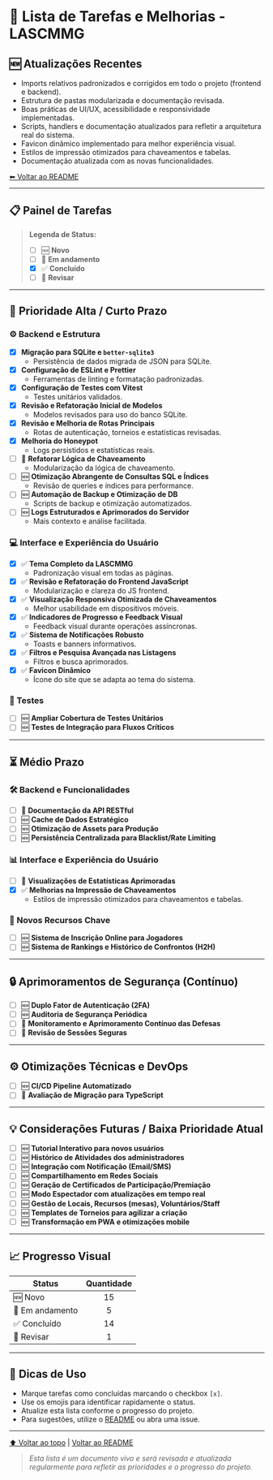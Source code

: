 # 📝 Lista de Tarefas e Melhorias - LASCMMG

## 🆕 Atualizações Recentes

- Imports relativos padronizados e corrigidos em todo o projeto (frontend e backend).
- Estrutura de pastas modularizada e documentação revisada.
- Boas práticas de UI/UX, acessibilidade e responsividade implementadas.
- Scripts, handlers e documentação atualizados para refletir a arquitetura real do sistema.
- Favicon dinâmico implementado para melhor experiência visual.
- Estilos de impressão otimizados para chaveamentos e tabelas.
- Documentação atualizada com as novas funcionalidades.

[⬅ Voltar ao README](README.md)

---

## 📋 Painel de Tarefas

> **Legenda de Status:**
>
> - [ ] 🆕 **Novo**
> - [ ] 🚧 **Em andamento**
> - [x] ✅ **Concluído**
> - [ ] 🔄 **Revisar**

---

## 📅 Prioridade Alta / Curto Prazo

### ⚙️ Backend e Estrutura

- [x] **Migração para SQLite e `better-sqlite3`**
  - Persistência de dados migrada de JSON para SQLite.
- [x] **Configuração de ESLint e Prettier**
  - Ferramentas de linting e formatação padronizadas.
- [x] **Configuração de Testes com Vitest**
  - Testes unitários validados.
- [x] **Revisão e Refatoração Inicial de Modelos**
  - Modelos revisados para uso do banco SQLite.
- [x] **Revisão e Melhoria de Rotas Principais**
  - Rotas de autenticação, torneios e estatísticas revisadas.
- [x] **Melhoria do Honeypot**
  - Logs persistidos e estatísticas reais.
- [ ] 🚧 **Refatorar Lógica de Chaveamento**
  - Modularização da lógica de chaveamento.
- [ ] 🆕 **Otimização Abrangente de Consultas SQL e Índices**
  - Revisão de queries e índices para performance.
- [ ] 🆕 **Automação de Backup e Otimização de DB**
  - Scripts de backup e otimização automatizados.
- [ ] 🆕 **Logs Estruturados e Aprimorados do Servidor**
  - Mais contexto e análise facilitada.

### 💻 Interface e Experiência do Usuário

- [x] ✅ **Tema Completo da LASCMMG**
  - Padronização visual em todas as páginas.
- [x] ✅ **Revisão e Refatoração do Frontend JavaScript**
  - Modularização e clareza do JS frontend.
- [x] ✅ **Visualização Responsiva Otimizada de Chaveamentos**
  - Melhor usabilidade em dispositivos móveis.
- [x] ✅ **Indicadores de Progresso e Feedback Visual**
  - Feedback visual durante operações assíncronas.
- [x] ✅ **Sistema de Notificações Robusto**
  - Toasts e banners informativos.
- [x] ✅ **Filtros e Pesquisa Avançada nas Listagens**
  - Filtros e busca aprimorados.
- [x] ✅ **Favicon Dinâmico**
  - Ícone do site que se adapta ao tema do sistema.

### 🧪 Testes

- [ ] 🆕 **Ampliar Cobertura de Testes Unitários**
- [ ] 🆕 **Testes de Integração para Fluxos Críticos**

---

## ⏳ Médio Prazo

### 🛠️ Backend e Funcionalidades

- [ ] 🚧 **Documentação da API RESTful**
- [ ] 🆕 **Cache de Dados Estratégico**
- [ ] 🆕 **Otimização de Assets para Produção**
- [ ] 🆕 **Persistência Centralizada para Blacklist/Rate Limiting**

### 📊 Interface e Experiência do Usuário

- [ ] 🚧 **Visualizações de Estatísticas Aprimoradas**
- [x] ✅ **Melhorias na Impressão de Chaveamentos**
  - Estilos de impressão otimizados para chaveamentos e tabelas.

### 🌟 Novos Recursos Chave

- [ ] 🆕 **Sistema de Inscrição Online para Jogadores**
- [ ] 🆕 **Sistema de Rankings e Histórico de Confrontos (H2H)**

---

## 🔒 Aprimoramentos de Segurança (Contínuo)

- [ ] 🆕 **Duplo Fator de Autenticação (2FA)**
- [ ] 🆕 **Auditoria de Segurança Periódica**
- [ ] 🚧 **Monitoramento e Aprimoramento Contínuo das Defesas**
- [ ] 🚧 **Revisão de Sessões Seguras**

---

## ⚙️ Otimizações Técnicas e DevOps

- [ ] 🆕 **CI/CD Pipeline Automatizado**
- [ ] 🔄 **Avaliação de Migração para TypeScript**

---

## 💡 Considerações Futuras / Baixa Prioridade Atual

- [ ] 🆕 **Tutorial Interativo para novos usuários**
- [ ] 🆕 **Histórico de Atividades dos administradores**
- [ ] 🆕 **Integração com Notificação (Email/SMS)**
- [ ] 🆕 **Compartilhamento em Redes Sociais**
- [ ] 🆕 **Geração de Certificados de Participação/Premiação**
- [ ] 🆕 **Modo Espectador com atualizações em tempo real**
- [ ] 🆕 **Gestão de Locais, Recursos (mesas), Voluntários/Staff**
- [ ] 🆕 **Templates de Torneios para agilizar a criação**
- [ ] 🆕 **Transformação em PWA e otimizações mobile**

---

## 📈 Progresso Visual

| Status      | Quantidade |
|-------------|:----------:|
| 🆕 Novo     | 15         |
| 🚧 Em andamento | 5      |
| ✅ Concluído| 14         |
| 🔄 Revisar  | 1          |

---

## 🏁 Dicas de Uso

- Marque tarefas como concluídas marcando o checkbox `[x]`.
- Use os emojis para identificar rapidamente o status.
- Atualize esta lista conforme o progresso do projeto.
- Para sugestões, utilize o [README](README.md) ou abra uma issue.

---

[⬆ Voltar ao topo](#-lista-de-tarefas-e-melhorias---lascmmg) | [Voltar ao README](README.md)

> _Esta lista é um documento vivo e será revisada e atualizada regularmente para refletir as prioridades e o progresso do projeto._
